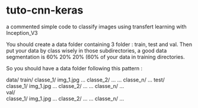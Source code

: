 # tuto-cnn-keras
a commented simple code to classify images using transfert learning with Inception_V3

You should create a data folder containing 3 folder : train, test and val.
Then put your data by class wisely in those subdirectories, a good data segmentation is 60% 20% 20% (60% of your data in training directories.

So you should have a data folder following this pattern : 

data/
  train/
      classe_1/
          img_1.jpg
          ...
      classe_2/
          ...
      ...
      classe_n/
          ...
  test/   
      classe_1/
          img_1.jpg
          ...
      classe_2/
          ...
      ...
      classe_n/
          ...  
  val/   
      classe_1/
          img_1.jpg
          ...
      classe_2/
          ...
      ...
      classe_n/
          ...   
      
      
